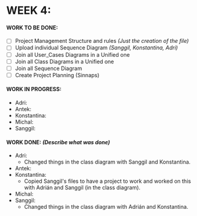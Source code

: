 # WEEK 4:
#### WORK TO BE DONE:

 - [ ] Project Management Structure and rules *(Just the creation of the file)*
 - [ ] Upload individual Sequence Diagram *(Sanggil, Konstantina, Adri)*
 - [ ] Join all User_Cases Diagrams in a Unified one 
 - [ ] Join all Class Diagrams in a Unified one
 - [ ] Join all Sequence Diagram
 - [ ] Create Project Planning (Sinnaps)

#### WORK IN PROGRESS:

* Adri:
* Antek:
* Konstantina:
* Michal: 
* Sanggil:

#### WORK DONE: *(Describe what was done)*

 * Adri:
   - Changed things in the class diagram with Sanggil and Konstantina.
 * Antek:
 * Konstantina:
   - Copied Sanggil's files to have a project to work and worked on this with Adrián and Sanggil (in the class diagram).
 * Michal: 
 * Sanggil:
   - Changed things in the class diagram with Adrián and Konstantina.
